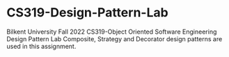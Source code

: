 # CS319-Design-Pattern-Lab
Bilkent University Fall 2022 CS319-Object Oriented Software Engineering Design Pattern Lab
Composite, Strategy and Decorator design patterns are used in this assignment.
